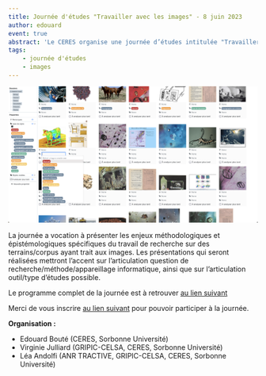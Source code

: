 ```yaml
---
title: Journée d'études "Travailler avec les images" - 8 juin 2023
author: edouard
event: true
abstract: 'Le CERES organise une journée d’études intitulée "Travailler avec les images", qui se tiendra le jeudi 8 juin 2023, de 9h à 17h, à la Maison de la Recherche de Sorbonne Université (28 rue Serpente, 75006, Paris).'
tags:
    - journée d'études
    - images
---
```


![big](panoptic.png)

La journée a vocation à présenter les enjeux méthodologiques et épistémologiques spécifiques du travail de recherche sur des terrains/corpus ayant trait aux images. Les présentations qui seront réalisées mettront l’accent sur l’articulation question de recherche/méthode/appareillage informatique, ainsi que sur l’articulation outil/type d’études possible.

Le programme complet de la journée est à retrouver [au lien suivant](JE_CERES_Affiche_8_juin.pdf)

Merci de vous inscrire [au lien suivant](https://framaforms.org/inscription-journee-detudes-ceres-travailler-avec-les-images-jeudi-8-juin-2023-1684926774) pour pouvoir participer à la journée.

**Organisation :**

- Edouard Bouté (CERES, Sorbonne Université)
- Virginie Julliard (GRIPIC-CELSA, CERES, Sorbonne Université)
- Léa Andolfi (ANR TRACTIVE, GRIPIC-CELSA, CERES, Sorbonne Université)
